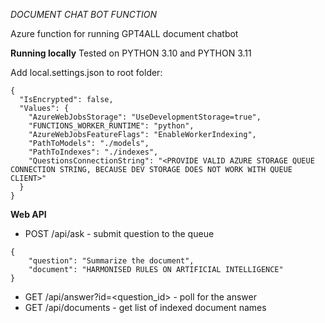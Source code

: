 *DOCUMENT CHAT BOT FUNCTION*

Azure function for running GPT4ALL document chatbot

**Running locally**
Tested on PYTHON 3.10 and PYTHON 3.11

Add local.settings.json to root folder:
```
{
  "IsEncrypted": false,
  "Values": {
    "AzureWebJobsStorage": "UseDevelopmentStorage=true",
    "FUNCTIONS_WORKER_RUNTIME": "python",
    "AzureWebJobsFeatureFlags": "EnableWorkerIndexing",
    "PathToModels": "./models",
    "PathToIndexes": "./indexes",
    "QuestionsConnectionString": "<PROVIDE VALID AZURE STORAGE QUEUE CONNECTION STRING, BECAUSE DEV STORAGE DOES NOT WORK WITH QUEUE CLIENT>"
  }
}
```

**Web API**
* POST /api/ask - submit question to the queue
```
{
    "question": "Summarize the document",
    "document": "HARMONISED RULES ON ARTIFICIAL INTELLIGENCE"
}
```

* GET /api/answer?id=<question_id> - poll for the answer
* GET /api/documents - get list of indexed document names


